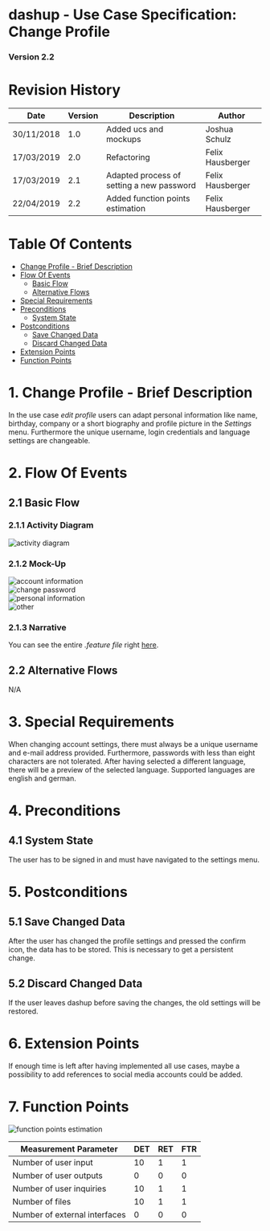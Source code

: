 dashup - Use Case Specification: Change Profile
============================================
### Version 2.2

# Revision History

| Date       | Version | Description                                                            | Author           |
|------------|---------|------------------------------------------------------------------------|------------------|
| 30/11/2018 | 1.0     | Added ucs and mockups                                                  | Joshua Schulz    |
| 17/03/2019 | 2.0     | Refactoring                                                            | Felix Hausberger |
| 17/03/2019 | 2.1     | Adapted process of setting a new password                              | Felix Hausberger |
| 22/04/2019 | 2.2     | Added function points estimation                                       | Felix Hausberger |

# Table Of Contents

- [Change Profile - Brief Description](#1-change-profile---brief-description) 
- [Flow Of Events](#2-flow-of-events)
    - [Basic Flow](#21-basic-flow)
    - [Alternative Flows](#22-alternative-flows)
- [Special Requirements](#3-special-requirements)
- [Preconditions](#4-preconditions)
    - [System State](#41-system-state)
- [Postconditions](#5-postconditions) 
    - [Save Changed Data](#51-save-changed-data)
    - [Discard Changed Data](#52-discard-changed-data)
- [Extension Points](#6-extension-points)
- [Function Points](#7-function-points)

# 1. Change Profile - Brief Description
In the use case _edit profile_ users can adapt personal information like name, birthday, company or a short biography 
and profile picture in the <i>Settings</i> menu. Furthermore the unique username, login credentials and language 
settings are changeable. 

# 2. Flow Of Events

## 2.1 Basic Flow

### 2.1.1 Activity Diagram
<img src="./activity_diagrams/change_profile.png" alt="activity diagram" />

### 2.1.2 Mock-Up
<img src="./mockups/account_information.png" alt="account information" />
<br />
<img src="./mockups/change_password.png" alt="change password" />
<br />
<img src="./mockups/personal_information.png" alt="personal information" />
<br />
<img src="./mockups/other.png" alt="other" />
<br />

### 2.1.3 Narrative
You can see the entire _.feature file_ right <a href="./narratives/change_profile.feature">here</a>.

## 2.2 Alternative Flows
N/A

# 3. Special Requirements
When changing account settings, there must always be a unique username and e-mail address provided. Furthermore, 
passwords with less than eight characters are not tolerated. After having selected a different language, there will be a 
preview of the selected language. Supported languages are english and german.

# 4. Preconditions

## 4.1 System State
The user has to be signed in and must have navigated to the settings menu.

# 5. Postconditions

## 5.1 Save Changed Data
After the user has changed the profile settings and pressed the confirm icon, the data has to be stored. This is 
necessary to get a persistent change.

## 5.2 Discard Changed Data
If the user leaves dashup before saving the changes, the old settings will be restored.

# 6. Extension Points
If enough time is left after having implemented all use cases, maybe a possibility to add references to social media 
accounts could be added.

# 7. Function Points

<img src="./function_points/change_profile.png" alt="function points estimation" />
<br />

| Measurement Parameter         | DET | RET | FTR |
|-------------------------------|-----|-----|-----|
| Number of user input          | 10  | 1   | 1   |
| Number of user outputs        | 0   | 0   | 0   |
| Number of user inquiries      | 10  | 1   | 1   |
| Number of files               | 10  | 1   | 1   |
| Number of external interfaces | 0   | 0   | 0   |